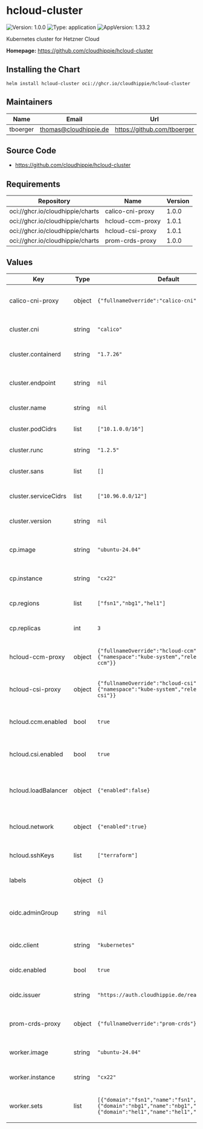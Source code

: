 # hcloud-cluster

![Version: 1.0.0](https://img.shields.io/badge/Version-1.0.0-informational?style=flat-square) ![Type: application](https://img.shields.io/badge/Type-application-informational?style=flat-square) ![AppVersion: 1.33.2](https://img.shields.io/badge/AppVersion-1.33.2-informational?style=flat-square)

Kubernetes cluster for Hetzner Cloud

**Homepage:** <https://github.com/cloudhippie/hcloud-cluster>

## Installing the Chart

```console
helm install hcloud-cluster oci://ghcr.io/cloudhippie/hcloud-cluster
```

## Maintainers

| Name | Email | Url |
| ---- | ------ | --- |
| tboerger | <thomas@cloudhippie.de> | <https://github.com/tboerger> |

## Source Code

* <https://github.com/cloudhippie/hcloud-cluster>

## Requirements

| Repository | Name | Version |
|------------|------|---------|
| oci://ghcr.io/cloudhippie/charts | calico-cni-proxy | 1.0.0 |
| oci://ghcr.io/cloudhippie/charts | hcloud-ccm-proxy | 1.0.1 |
| oci://ghcr.io/cloudhippie/charts | hcloud-csi-proxy | 1.0.1 |
| oci://ghcr.io/cloudhippie/charts | prom-crds-proxy | 1.0.0 |

## Values

| Key | Type | Default | Description |
|-----|------|---------|-------------|
| calico-cni-proxy | object | `{"fullnameOverride":"calico-cni"}` | Values for calico-cniproxy dependency |
| cluster.cni | string | `"calico"` | Name of the used cni provider |
| cluster.containerd | string | `"1.7.26"` | Version of containerd installed |
| cluster.endpoint | string | `nil` | Address or domain for cluster endpoint |
| cluster.name | string | `nil` | Name of the cluster |
| cluster.podCidrs | list | `["10.1.0.0/16"]` | List of pod cidrs for the cluster |
| cluster.runc | string | `"1.2.5"` | Version of runc installed |
| cluster.sans | list | `[]` | List of cert SANs applied to API server |
| cluster.serviceCidrs | list | `["10.96.0.0/12"]` | List of service cidrs for the cluster |
| cluster.version | string | `nil` | Version of the Kubernetes components |
| cp.image | string | `"ubuntu-24.04"` | Instance image used for control plane |
| cp.instance | string | `"cx22"` | Instance type used for control plane |
| cp.regions | list | `["fsn1","nbg1","hel1"]` | Regions for the control plane |
| cp.replicas | int | `3` | Number of replicas for control plane |
| hcloud-ccm-proxy | object | `{"fullnameOverride":"hcloud-ccm","target":{"namespace":"kube-system","release":"hcloud-ccm"}}` | Values for hcloud-ccm-proxy dependency |
| hcloud-csi-proxy | object | `{"fullnameOverride":"hcloud-csi","target":{"namespace":"kube-system","release":"hcloud-csi"}}` | Values for hcloud-csi-proxy dependency |
| hcloud.ccm.enabled | bool | `true` | Enable Hetzner Cloud CCM sub-chart |
| hcloud.csi.enabled | bool | `true` | Enable Hetzner Cloud CSI sub-chart |
| hcloud.loadBalancer | object | `{"enabled":false}` | Load balancer configuration forHhetzner cluster |
| hcloud.network | object | `{"enabled":true}` | Network configuration for Hetzner cluster |
| hcloud.sshKeys | list | `["terraform"]` | List of integrated SSH keys |
| labels | object | `{}` | Define additional labels |
| oidc.adminGroup | string | `nil` | Override group name for cluster-admin mapping |
| oidc.client | string | `"kubernetes"` | Client used for OIDC authentication |
| oidc.enabled | bool | `true` | Enable authentication via OIDC |
| oidc.issuer | string | `"https://auth.cloudhippie.de/realms/console"` | Issuer used for OIDC authentication |
| prom-crds-proxy | object | `{"fullnameOverride":"prom-crds"}` | Values for prom-crds-proxy dependency |
| worker.image | string | `"ubuntu-24.04"` | Instance image used for workers |
| worker.instance | string | `"cx22"` | Instance type used for workers |
| worker.sets | list | `[{"domain":"fsn1","name":"fsn1","replicas":1},{"domain":"nbg1","name":"nbg1","replicas":1},{"domain":"hel1","name":"hel1","replicas":1}]` | List of deployment sets for workers |

